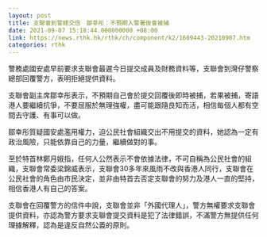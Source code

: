 ```yaml
---
layout: post
title: 支聯會到警總交信　鄒幸彤：不預期入警署後會被捕
date: 2021-09-07 15:18:44.000000000 +08:00
link: https://news.rthk.hk/rthk/ch/component/k2/1609443-20210907.htm
categories: rthk
---
```


警務處國安處早前要求支聯會最遲今日提交成員及財務資料等，支聯會到灣仔警察總部回覆警方，表明拒絕提供資料。

支聯會副主席鄒幸彤表示，不預期自己會於提交回覆後即時被捕，若果被捕，寄語港人要繼續抗爭，不要屈服於無理強權，盡可能跟隨良知而活，相信每個人都有空間去守護、有事可以做。

鄒幸彤質疑國安處濫用權力，迫公民社會組織交出不用提交的資料，她認為一定有政治風險，只能依靠自己的力量，繼續做對的事。

至於特首林鄭月娥指，任何人公然表示不會依據法律，不可自稱為公民社會的組織，支聯會常委梁錦威表示，支聯會30多年來風雨不改與香港人同行，支聯會在公民社會的角色由市民決定，並非由特首去否定支聯會的努力及港人一直的堅持，相信香港人有自己的答案。

支聯會在回覆警方的信件中說，支聯會並非「外國代理人」，警方無權要求支聯會提供資料，亦認為警方要求支聯會提交資料是犯了法律錯誤，不滿警方無提供任何理據解釋，認為是違反自然公義的原則。
